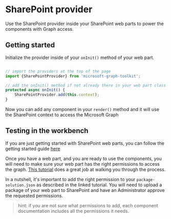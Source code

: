 # SharePoint provider

Use the SharePoint provider inside your SharePoint web parts to power the components with Graph access.

## Getting started

Initialize the provider inside of your `onInit()` method of your web part.

```ts

// import the providers at the top of the page
import {SharePointProvider} from 'microsoft-graph-toolkit';

// add the onInit() method if not already there in your web part class
protected async onInit() {
    SharePointProvider.add(this.context);
}
```

Now you can add any component in your `render()` method and it will use the SharePoint context to access the Microsoft Graph

## Testing in the workbench

If you are just getting started with SharePoint web parts, you can follow the getting started guide [here](https://docs.microsoft.com/sharepoint/dev/spfx/web-parts/get-started/build-a-hello-world-web-part) 

Once you have a web part, and you are ready to use the components, you will need to make sure your web part has the right permissions to access the graph. [This tutorial](https://docs.microsoft.com/en-us/sharepoint/dev/spfx/use-aad-tutorial) does a great job at walking you through the process. 

In a nutshell, it's important to add the right permission to your `package-solution.json` as described in the linked tutorial. You will need to upload a package of your web part to SharePoint and have an Administrator approve the requested permissions. 

>hint: if you are not sure what permissions to add, each component documentation includes all the permissions it needs.